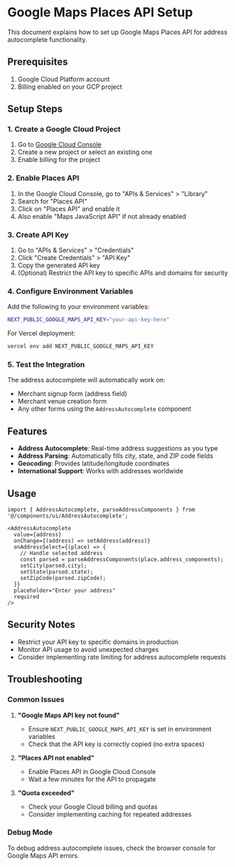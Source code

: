 # Google Maps Places API Setup

This document explains how to set up Google Maps Places API for address autocomplete functionality.

## Prerequisites

1. Google Cloud Platform account
2. Billing enabled on your GCP project

## Setup Steps

### 1. Create a Google Cloud Project

1. Go to [Google Cloud Console](https://console.cloud.google.com/)
2. Create a new project or select an existing one
3. Enable billing for the project

### 2. Enable Places API

1. In the Google Cloud Console, go to "APIs & Services" > "Library"
2. Search for "Places API"
3. Click on "Places API" and enable it
4. Also enable "Maps JavaScript API" if not already enabled

### 3. Create API Key

1. Go to "APIs & Services" > "Credentials"
2. Click "Create Credentials" > "API Key"
3. Copy the generated API key
4. (Optional) Restrict the API key to specific APIs and domains for security

### 4. Configure Environment Variables

Add the following to your environment variables:

```bash
NEXT_PUBLIC_GOOGLE_MAPS_API_KEY="your-api-key-here"
```

For Vercel deployment:
```bash
vercel env add NEXT_PUBLIC_GOOGLE_MAPS_API_KEY
```

### 5. Test the Integration

The address autocomplete will automatically work on:
- Merchant signup form (address field)
- Merchant venue creation form
- Any other forms using the `AddressAutocomplete` component

## Features

- **Address Autocomplete**: Real-time address suggestions as you type
- **Address Parsing**: Automatically fills city, state, and ZIP code fields
- **Geocoding**: Provides latitude/longitude coordinates
- **International Support**: Works with addresses worldwide

## Usage

```tsx
import { AddressAutocomplete, parseAddressComponents } from '@/components/ui/AddressAutocomplete';

<AddressAutocomplete
  value={address}
  onChange={(address) => setAddress(address)}
  onAddressSelect={(place) => {
    // Handle selected address
    const parsed = parseAddressComponents(place.address_components);
    setCity(parsed.city);
    setState(parsed.state);
    setZipCode(parsed.zipCode);
  }}
  placeholder="Enter your address"
  required
/>
```

## Security Notes

- Restrict your API key to specific domains in production
- Monitor API usage to avoid unexpected charges
- Consider implementing rate limiting for address autocomplete requests

## Troubleshooting

### Common Issues

1. **"Google Maps API key not found"**
   - Ensure `NEXT_PUBLIC_GOOGLE_MAPS_API_KEY` is set in environment variables
   - Check that the API key is correctly copied (no extra spaces)

2. **"Places API not enabled"**
   - Enable Places API in Google Cloud Console
   - Wait a few minutes for the API to propagate

3. **"Quota exceeded"**
   - Check your Google Cloud billing and quotas
   - Consider implementing caching for repeated addresses

### Debug Mode

To debug address autocomplete issues, check the browser console for Google Maps API errors.
